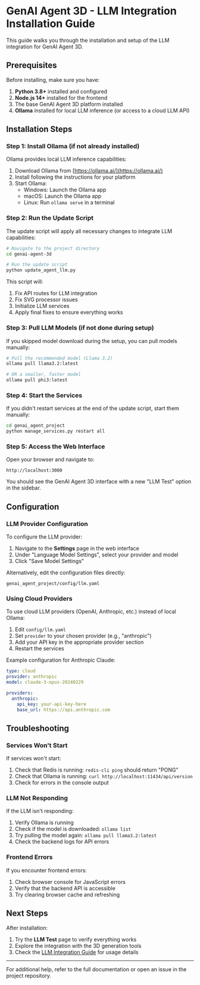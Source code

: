 # GenAI Agent 3D - LLM Integration Installation Guide

This guide walks you through the installation and setup of the LLM integration for GenAI Agent 3D.

## Prerequisites

Before installing, make sure you have:

1. **Python 3.8+** installed and configured
2. **Node.js 14+** installed for the frontend
3. The base GenAI Agent 3D platform installed
4. **Ollama** installed for local LLM inference (or access to a cloud LLM API)

## Installation Steps

### Step 1: Install Ollama (if not already installed)

Ollama provides local LLM inference capabilities:

1. Download Ollama from [https://ollama.ai/](https://ollama.ai/)
2. Install following the instructions for your platform
3. Start Ollama:
   - Windows: Launch the Ollama app
   - macOS: Launch the Ollama app
   - Linux: Run `ollama serve` in a terminal

### Step 2: Run the Update Script

The update script will apply all necessary changes to integrate LLM capabilities:

```bash
# Navigate to the project directory
cd genai-agent-3d

# Run the update script
python update_agent_llm.py
```

This script will:
1. Fix API routes for LLM integration
2. Fix SVG processor issues
3. Initialize LLM services
4. Apply final fixes to ensure everything works

### Step 3: Pull LLM Models (if not done during setup)

If you skipped model download during the setup, you can pull models manually:

```bash
# Pull the recommended model (Llama 3.2)
ollama pull llama3.2:latest

# OR a smaller, faster model
ollama pull phi3:latest
```

### Step 4: Start the Services

If you didn't restart services at the end of the update script, start them manually:

```bash
cd genai_agent_project
python manage_services.py restart all
```

### Step 5: Access the Web Interface

Open your browser and navigate to:

```
http://localhost:3000
```

You should see the GenAI Agent 3D interface with a new "LLM Test" option in the sidebar.

## Configuration

### LLM Provider Configuration

To configure the LLM provider:

1. Navigate to the **Settings** page in the web interface
2. Under "Language Model Settings", select your provider and model
3. Click "Save Model Settings"

Alternatively, edit the configuration files directly:

```
genai_agent_project/config/llm.yaml
```

### Using Cloud Providers

To use cloud LLM providers (OpenAI, Anthropic, etc.) instead of local Ollama:

1. Edit `config/llm.yaml` 
2. Set `provider` to your chosen provider (e.g., "anthropic")
3. Add your API key in the appropriate provider section
4. Restart the services

Example configuration for Anthropic Claude:

```yaml
type: cloud
provider: anthropic
model: claude-3-opus-20240229

providers:
  anthropic:
    api_key: your-api-key-here
    base_url: https://api.anthropic.com
```

## Troubleshooting

### Services Won't Start

If services won't start:

1. Check that Redis is running: `redis-cli ping` should return "PONG"
2. Check that Ollama is running: `curl http://localhost:11434/api/version`
3. Check for errors in the console output

### LLM Not Responding

If the LLM isn't responding:

1. Verify Ollama is running
2. Check if the model is downloaded: `ollama list`
3. Try pulling the model again: `ollama pull llama3.2:latest`
4. Check the backend logs for API errors

### Frontend Errors

If you encounter frontend errors:

1. Check browser console for JavaScript errors
2. Verify that the backend API is accessible
3. Try clearing browser cache and refreshing

## Next Steps

After installation:

1. Try the **LLM Test** page to verify everything works
2. Explore the integration with the 3D generation tools
3. Check the [LLM Integration Guide](./llm_integration.md) for usage details

---

For additional help, refer to the full documentation or open an issue in the project repository.
